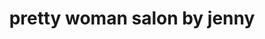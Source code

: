 ---
title: "pretty woman salon by jenny"
url: /rio-grande/pretty-woman-salon-by-jenny/
shop: hairdresser
---